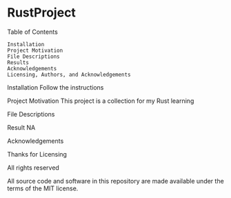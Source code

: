 # RustProject

Table of Contents

    Installation
    Project Motivation
    File Descriptions
    Results
    Acknowledgements
    Licensing, Authors, and Acknowledgements

Installation
    Follow the instructions

Project Motivation
    This project is a collection for my Rust learning

File Descriptions

Result
    NA

Acknowledgements

Thanks for
Licensing

All rights reserved

All source code and software in this repository are made available under the terms of the MIT license.
